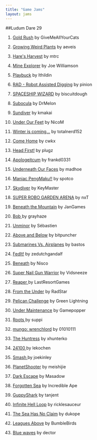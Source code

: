 ```yaml
---
title: "Game Jams"
layout: jams
---
```


##Ludum Dare 29

1. [Gold Rush](http://www.ludumdare.com/compo/ludum-dare-29/?action=preview&amp;uid=32239) by GiveMeAllYourCats

2. [Growing Weird Plants](http://www.ludumdare.com/compo/ludum-dare-29/?action=preview&amp;uid=8854) by aeveis

3. [Hare's Harvest](http://www.ludumdare.com/compo/ludum-dare-29/?action=preview&amp;uid=12174) by mtrc

4. [Mine Explorer](http://www.ludumdare.com/compo/ludum-dare-29/?action=preview&amp;uid=28182) by Joe Williamson

5. [Playbuck](http://www.ludumdare.com/compo/ludum-dare-29/?action=preview&amp;uid=15664)&nbsp;by Ithildin

6. [RAD - Robot Assisted Digging](http://www.ludumdare.com/compo/ludum-dare-29/?action=preview&amp;uid=19121) by pinion

7. [SPACESHIP WIZARD](http://www.ludumdare.com/compo/ludum-dare-29/?action=preview&amp;uid=4177) by biscuitdough

8. [Subocula](http://www.ludumdare.com/compo/ludum-dare-29/?action=preview&amp;uid=36229) by DrMelon

9. [Sundiver](http://www.ludumdare.com/compo/ludum-dare-29/?action=preview&amp;uid=28426) by kmakai

10. [Under Our Feet](http://www.ludumdare.com/compo/ludum-dare-29/?action=preview&amp;uid=32562) by NicoM

11. [Winter is coming...](http://www.ludumdare.com/compo/ludum-dare-29/?action=preview&amp;uid=34877) by totalnerd152

12. [Come Home](http://www.ludumdare.com/compo/ludum-dare-29/?action=preview&amp;uid=26001) by cwkx

13. [Head First!](http://www.ludumdare.com/compo/ludum-dare-29/?action=preview&amp;uid=27096) by plugz

14. [Apologeitcum](http://www.ludumdare.com/compo/ludum-dare-29/?action=preview&amp;uid=34202) by frankd0331

15. [Underneath Our Faces](http://www.ludumdare.com/compo/ludum-dare-29/?action=preview&amp;uid=35189) by madhoe

16. [Maniac PengMaku!!](http://www.ludumdare.com/compo/ludum-dare-29/?action=preview&amp;uid=35477) by spotco

17. [Skydiver](http://www.ludumdare.com/compo/ludum-dare-29/?action=preview&amp;uid=30626) by KeyMaster

18. [SUPER ROBO GARDEN ARENA](http://www.ludumdare.com/compo/ludum-dare-29/?action=preview&amp;uid=25909) by nxT

19. [Beneath the Mountain](http://www.ludumdare.com/compo/ludum-dare-29/?action=preview&amp;uid=21764) by JanGames

20. [Bob ](http://www.ludumdare.com/compo/ludum-dare-29/?action=preview&amp;uid=23957) by grayhaze

21. [Unminor](http://www.ludumdare.com/compo/ludum-dare-29/?action=preview&amp;uid=484) by Sébastien

22. [Above and Below](http://www.ludumdare.com/compo/ludum-dare-29/?action=preview&amp;uid=22020) by bitpuncher

23. [Submarines Vs. Airplanes](http://www.ludumdare.com/compo/ludum-dare-29/?action=preview&amp;uid=31973) by bastos

24. [FedIt!](http://www.ludumdare.com/compo/ludum-dare-29/?action=preview&amp;uid=18216) by&nbsp;zedutchgandalf

25. [Beneath](http://www.ludumdare.com/compo/ludum-dare-29/?action=preview&amp;uid=8002) by Nisco

26. [Super Nail Gun Warrior](http://www.ludumdare.com/compo/ludum-dare-29/?action=preview&amp;uid=30177) by Vidsneeze

27. [Reaper ](http://www.ludumdare.com/compo/ludum-dare-29/?action=preview&amp;uid=5040) by LastResortGames

28. [From the Under](http://www.ludumdare.com/compo/ludum-dare-29/?action=preview&amp;uid=28466) by RadStar

29. [Pelican Challenge](http://www.ludumdare.com/compo/ludum-dare-29/?action=preview&amp;uid=33727) by Green Lightning

30. [Under Maintenance](http://www.ludumdare.com/compo/ludum-dare-29/?action=preview&amp;uid=21252) by Gamepopper

31. [Roots ](http://www.ludumdare.com/compo/ludum-dare-29/?action=preview&amp;uid=29243) by suppi

32. [mungo: wrenchlord](http://www.ludumdare.com/compo/ludum-dare-29/?action=preview&amp;uid=11474) by 01010111

33. [The Huntress](http://www.ludumdare.com/compo/ludum-dare-29/?action=preview&amp;uid=1960) by xhunterko

34. [24100 ](http://www.ludumdare.com/compo/ludum-dare-29/?action=preview&amp;uid=12928) by lekochen

35. [Smash ](http://www.ludumdare.com/compo/ludum-dare-29/?action=preview&amp;uid=3012) by joekinley

36. [PlanetShooter](http://www.ludumdare.com/compo/ludum-dare-29/?action=preview&amp;uid=30894) by meishijie

37. [Dark Escape](http://www.ludumdare.com/compo/ludum-dare-29/?action=preview&amp;uid=22572) by Masadow

38. [Forgotten Sea](http://www.ludumdare.com/compo/ludum-dare-29/?action=preview&amp;uid=12165) by Incredible Ape

39. [GuppyShark](http://www.ludumdare.com/compo/ludum-dare-29/?action=preview&amp;uid=36394) by tanjent

40. [Infinite Hell Loop](http://www.ludumdare.com/compo/ludum-dare-29/?action=preview&amp;uid=31016) by ricklesauceur

41. [The Sea Has No Claim](http://www.ludumdare.com/compo/ludum-dare-29/?action=preview&amp;uid=11080) by dukope

42. [Leagues Above](http://www.ludumdare.com/compo/ludum-dare-29/?action=preview&amp;uid=16667) by BumbleBirds

43. [Blue waves](http://www.ludumdare.com/compo/ludum-dare-29/?action=preview&amp;uid=9598) by dector
